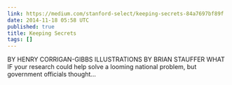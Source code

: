 ```yaml
---
link: https://medium.com/stanford-select/keeping-secrets-84a7697bf89f
date: 2014-11-18 05:58 UTC
published: true
title: Keeping Secrets
tags: []
---
```


BY HENRY CORRIGAN-GIBBS
ILLUSTRATIONS BY BRIAN STAUFFER WHAT IF your research could help solve a looming national problem, but government officials thought…
